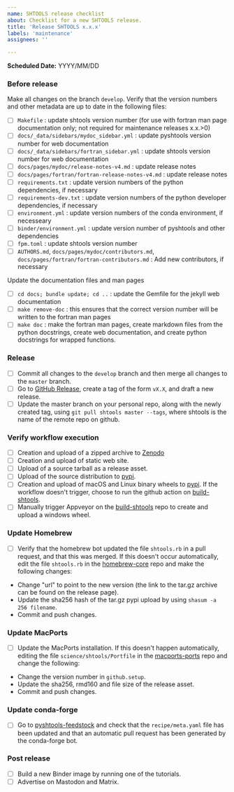 ```yaml
---
name: SHTOOLS release checklist
about: Checklist for a new SHTOOLS release.
title: 'Release SHTOOLS x.x.x'
labels: 'maintenance'
assignees: ''

---
```


**Scheduled Date:** YYYY/MM/DD

### Before release ###
Make all changes on the branch `develop`. Verify that the version numbers and other metadata are up to date in the following files:
- [ ] `Makefile` : update shtools version number (for use with fortran man page documentation only; not required for maintenance releases x.x.>0)
- [ ] `docs/_data/sidebars/mydoc_sidebar.yml` : update pyshtools version number for web documentation
- [ ] `docs/_data/sidebars/fortran_sidebar.yml` : update shtools version number for web documentation
- [ ] `docs/pages/mydoc/release-notes-v4.md` : update release notes
- [ ] `docs/pages/fortran/fortran-release-notes-v4.md` : update release notes
- [ ] `requirements.txt` : update version numbers of the python dependencies, if necessary
- [ ] `requirements-dev.txt` : update version numbers of the python developer dependencies, if necessary
- [ ] `environment.yml` : update version numbers of the conda environment, if necesseary
- [ ] `binder/environment.yml` : update version number of pyshtools and other dependencies
- [ ] `fpm.toml` : update shtools version number
- [ ] `AUTHORS.md`, `docs/pages/mydoc/contributors.md`, `docs/pages/fortran/fortran-contributors.md` : Add new contributors, if necessary

Update the documentation files and man pages
- [ ] `cd docs; bundle update; cd ..` : update the Gemfile for the jekyll web documentation
- [ ] `make remove-doc` : this ensures that the correct version number will be written to the fortran man pages
- [ ] `make doc` : make the fortran man pages, create markdown files from the python docstrings, create web documentation, and create python docstrings for wrapped functions.

### Release ###
- [ ] Commit all changes to the `develop` branch and then merge all changes to the `master` branch.
- [ ] Go to [GitHub Release](https://github.com/SHTOOLS/SHTOOLS/releases), create a tag of the form `vX.X`, and draft a new release.
- [ ] Update the master branch on your personal repo, along with the newly created tag, using `git pull shtools master --tags`, where shtools is the name of the remote repo on github.

### Verify workflow execution ###
- [ ] Creation and upload of a zipped archive to [Zenodo](https://doi.org/10.5281/zenodo.592762)
- [ ] Creation and upload of static web site.
- [ ] Upload of a source tarball as a release asset.
- [ ] Upload of the source distribution to [pypi](https://pypi.org/project/pyshtools/).
- [ ] Creation and upload of macOS and Linux binary wheels to [pypi](https://pypi.org/project/pyshtools/). If the workflow doesn't trigger, choose to run the github action on [build-shtools](https://github.com/SHTOOLS/build-shtools).
- [ ] Manually trigger Appveyor on the [build-shtools](https://github.com/SHTOOLS/build-shtools) repo to create and upload a windows wheel.

### Update Homebrew ###
- [ ] Verify that the homebrew bot updated the file `shtools.rb` in a pull request, and that this was merged. If this doesn't occur automatically, edit the file `shtools.rb` in the [homebrew-core](https://github.com/Homebrew/homebrew-core) repo and make the following changes:
- Change "url" to point to the new version (the link to the tar.gz archive can be found on the release page).
- Update the sha256 hash of the tar.gz pypi upload by using `shasum -a 256 filename`.
- Commit and push changes.

### Update MacPorts ###
- [ ] Update the MacPorts installation. If this doesn't happen automatically, editing the file `science/shtools/Portfile` in the [macports-ports](https://github.com/macports/macports-ports) repo and change the following:
- Change the version number in `github.setup`.
- Update the sha256, rmd160 and file size of the release asset.
- Commit and push changes.

### Update conda-forge ###
- [ ] Go to [pyshtools-feedstock](https://github.com/conda-forge/pyshtools-feedstock) and check that the `recipe/meta.yaml` file has been updated and that an automatic pull request has been generated by the conda-forge bot.

### Post release ###
- [ ] Build a new Binder image by running one of the tutorials.
- [ ] Advertise on Mastodon and Matrix.
